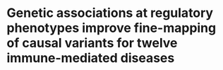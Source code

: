 # Genetic associations at regulatory phenotypes improve fine-mapping of causal variants for twelve immune-mediated diseases
